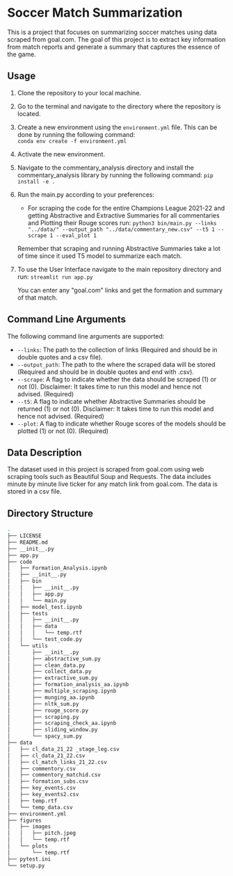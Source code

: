 # Soccer Match Summarization
This is a project that focuses on summarizing soccer matches using data scraped from goal.com. The goal of this project is to extract key information from match reports and generate a summary that captures the essence of the game.

## Usage

1. Clone the repository to your local machine.

2. Go to the terminal and navigate to the directory where the repository is located.

3. Create a new environment using the `environment.yml` file. This can be done by running the following command:<br>
            `conda env create -f environment.yml`

4. Activate the new environment.

5. Navigate to the commentary_analysis directory and install the commentary_analysis library by running the following command:
            `pip install -e .`

6. Run the main.py according to your preferences:
    - For scraping the code for the entire Champions League 2021-22 and getting Abstractive and Extractive Summaries for all commentaries and Plotting their Rouge scores run:
            `python3 bin/main.py --links "../data/" --output_path "../data/commentary_new.csv" --t5 1 --scrape 1 --eval_plot 1`

    Remember that scraping and running Abstractive Summaries take a lot of time since it used T5 model to summarize each match.

7. To use the User Interface navigate to the main repository directory and run:
            `streamlit run app.py`
    
    You can enter any "goal.com" links and get the formation and summary of that match.

## Command Line Arguments
The following command line arguments are supported:
- `--links`: The path to the collection of links (Required and should be in double quotes and a csv file).
- `--output_path`: The path to the where the scraped data will be stored (Required and should be in double quotes and end with .csv).
- `--scrape`: A flag to indicate whether the data should be scraped (1) or not (0). Disclaimer: It takes time to run this model and hence not advised. (Required)
- `--t5`: A flag to indicate whether Abstractive Summaries should be returned (1) or not (0). Disclaimer: It takes time to run this model and hence not advised. (Required)
- `--plot`: A flag to indicate whether Rouge scores of the models should be plotted (1) or not (0). (Required)

## Data Description
The dataset used in this project is scraped from goal.com using web scraping tools such as Beautiful Soup and Requests. The data includes minute by minute live ticker for any match link from goal.com. The data is stored in a csv file.

## Directory Structure
```bash
.
├── LICENSE
├── README.md
├── __init__.py
├── app.py
├── code
│   ├── Formation_Analysis.ipynb
│   ├── __init__.py
│   ├── bin
│   │   ├── __init__.py
│   │   ├── app.py
│   │   └── main.py
│   ├── model_test.ipynb
│   ├── tests
│   │   ├── __init__.py
│   │   ├── data
│   │   │   └── temp.rtf
│   │   └── test_code.py
│   └── utils
│       ├── __init__.py
│       ├── abstractive_sum.py
│       ├── clean_data.py
│       ├── collect_data.py
│       ├── extractive_sum.py
│       ├── formation_analysis_aa.ipynb
│       ├── multiple_scraping.ipynb
│       ├── munging_aa.ipynb
│       ├── nltk_sum.py
│       ├── rouge_score.py
│       ├── scraping.py
│       ├── scraping_check_aa.ipynb
│       ├── sliding_window.py
│       └── spacy_sum.py
├── data
│   ├── cl_data_21_22 _stage_leg.csv
│   ├── cl_data_21_22.csv
│   ├── cl_match_links_21_22.csv
│   ├── commentory.csv
│   ├── commentory_matchid.csv
│   ├── formation_subs.csv
│   ├── key_events.csv
│   ├── key_events2.csv
│   ├── temp.rtf
│   └── temp_data.csv
├── environment.yml
├── figures
│   ├── images
│   │   ├── pitch.jpeg
│   │   └── temp.rtf
│   └── plots
│       └── temp.rtf
├── pytest.ini
└── setup.py
```



